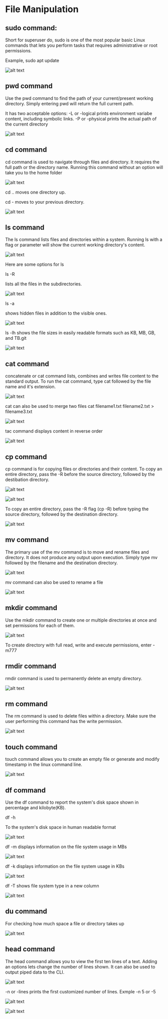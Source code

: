 # File Manipulation

## sudo command:

Short for superuser do, sudo is one of the most popular basic Linux commands that lets you perform tasks that requires administrative or root permissions.

Example, sudo apt update

![alt text](<Images/Screenshot 2024-04-22 082920.png>)


## pwd command
Use the pwd command to find the path of your current/present working directory. Simply entering pwd will return the full current path.

It has two acceptable options:
-L or -logical prints environment variabe content, including symbolic links.
-P or -physical prints the actual path of the current directory

![alt text](<Images/Screenshot 2024-04-24 101329.png>)


## cd command
cd command is used to navigate through files and directory. It requires the full path or the directory name.
Running this command without an option will take you to the home folder

![alt text](<Images/Screenshot 2024-04-24 110859.png>)

cd .. moves one directory up.

cd -  moves to your previous directory.

![alt text](<Images/Screenshot 2024-04-24 111915.png>)


## ls command
The ls command lists files and directories within a system. Running ls with a flag or parameter will show the current working directory's content.

![alt text](<Images/Screenshot 2024-04-28 100905.png>)

Here are some options for ls

ls -R

lists all the files in the subdirectories.

![alt text](<Images/Screenshot 2024-04-28 102723.png>)

ls -a

shows hidden files in addition to the visible ones.

![alt text](<Images/Screenshot 2024-04-28 103149.png>)

ls -lh
shows the file sizes in easily readable formats such as KB, MB, GB, and TB.git 

![alt text](<Images/Screenshot 2024-04-28 105639.png>)


## cat command

concatenate or cat command lists, combines and writes file content to the standard output. To run the cat command, type cat followed by the file name and it's extension.

![alt text](<Images/Screenshot 2024-04-28 123421.png>)

cat can also be used to merge two files 
cat filename1.txt filename2.txt > filename3.txt

![alt text](<Images/Screenshot 2024-04-28 124603.png>)


tac command
displays content in reverse order

![alt text](<Images/Screenshot 2024-04-28 125010.png>)


## cp command
cp command is for copying files or directories and their content. To copy an entire directory, pass the -R before the source directory, followed by the destibation directory.

![alt text](<Images/Screenshot 2024-04-29 103323.png>)

![alt text](<Images/Screenshot 2024-04-29 115227.png>)

To copy an entire directory, pass the -R flag (cp -R) before typing the source directory, followed by the destination directory.

![alt text](<Images/Screenshot 2024-04-30 104313.png>)

## mv command

The primary use of the mv command is to move and rename files and directory. It does not produce any output upon execution. Simply type mv followed by the filename and the destination directory.

![alt text](<Images/Screenshot 2024-04-30 111735.png>)

mv command can also be used to rename a file

![alt text](<Images/Screenshot 2024-05-01 155259.png>)

## mkdir command

Use the mkdir command to create one or multiple directories at once and set permissions for each of them.

![alt text](<Images/Screenshot 2024-05-01 160738.png>)

To create directory with full read, write and execute permissions, enter -m777

## rmdir command

rmdir command is used to permanently delete an empty directory.

![alt text](<Images/Screenshot 2024-05-01 161750.png>)

## rm command

The rm command is used to delete files within a directory. Make sure the user performing this command has the write permission.

![alt text](<Images/Screenshot 2024-05-01 163622.png>)

## touch command

touch command allows you to create an empty file or generate and modify timestamp in the linux command line.

![alt text](<Images/Screenshot 2024-05-01 164531.png>)

## df command
Use the df command to report the system's disk space shown in percentage and kilobyte(KB). 

df -h 

To the system's disk space in human readable format 

![alt text](<Images/Screenshot 2024-05-07 095412.png>)

df -m displays information on the file system usage in MBs

![alt text](<Images/Screenshot 2024-05-07 100756.png>)

df -k displays information on the file system usage in KBs

![alt text](<Images/Screenshot 2024-05-07 101131.png>)

df -T shows file system type in a new column

![alt text](<Images/Screenshot 2024-05-07 101528.png>)

## du command 

For checking how much space a file or directory takes up

![alt text](<Images/Screenshot 2024-05-07 102313.png>)

## head command

The head command allows you to view the first ten lines of a text. Adding an options lets change the number of lines shown. It can also be used to output piped data to the CLI.

![alt text](<Images/Screenshot 2024-05-07 103648.png>)

-n or -lines prints the first customized number of lines. 
Exmple -n 5 or -5

![alt text](<Images/Screenshot 2024-05-07 104246.png>)

![alt text](<Images/Screenshot 2024-05-07 104347.png>)


